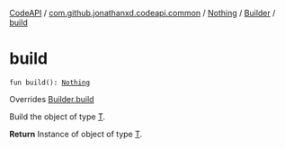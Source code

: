[CodeAPI](../../../index.md) / [com.github.jonathanxd.codeapi.common](../../index.md) / [Nothing](../index.md) / [Builder](index.md) / [build](.)

# build

`fun build(): `[`Nothing`](../index.md)

Overrides [Builder.build](../../../com.github.jonathanxd.codeapi.builder/-builder/build.md)

Build the object of type [T](#).

**Return**
Instance of object of type [T](#).

